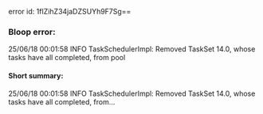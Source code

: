 error id: 1fIZihZ34jaDZSUYh9F7Sg==
### Bloop error:

25/06/18 00:01:58 INFO TaskSchedulerImpl: Removed TaskSet 14.0, whose tasks have all completed, from pool
#### Short summary: 

25/06/18 00:01:58 INFO TaskSchedulerImpl: Removed TaskSet 14.0, whose tasks have all completed, from...